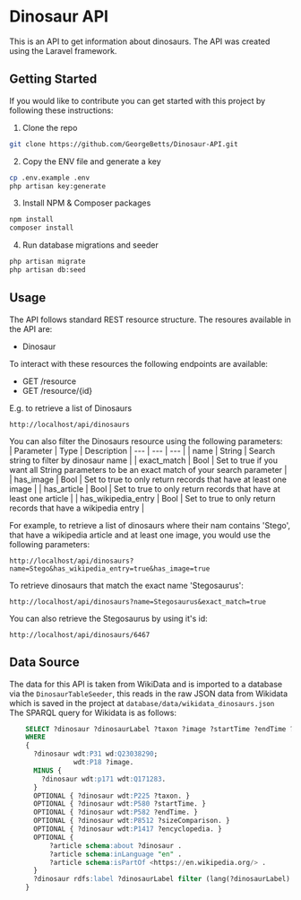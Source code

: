 
# Dinosaur API
This is an API to get information about dinosaurs. The API was created using the Laravel framework.

## Getting Started
If you would like to contribute you can get started with this project by following these instructions:  
1. Clone the repo
```sh
git clone https://github.com/GeorgeBetts/Dinosaur-API.git
```
2. Copy the ENV file and generate a key
```sh
cp .env.example .env
php artisan key:generate
```
3. Install NPM & Composer packages
```sh
npm install
composer install
```
4. Run database migrations and seeder
```sh
php artisan migrate
php artisan db:seed
```

## Usage
The API follows standard REST resource structure. The resoures available in the API are:
* Dinosaur  

To interact with these resources the following endpoints are available:

* GET /resource
* GET /resource/{id}

E.g. to retrieve a list of Dinosaurs
```
http://localhost/api/dinosaurs
```
You can also filter the Dinosaurs resource using the following parameters:  
| Parameter | Type | Description
| --- | --- | --- |
| name | String | Search string to filter by dinosaur name |
| exact_match | Bool | Set to true if you want all String parameters to be an exact match of your search parameter |
| has_image | Bool | Set to true to only return records that have at least one image |
| has_article | Bool | Set to true to only return records that have at least one article |
| has_wikipedia_entry | Bool | Set to true to only return records that have a wikipedia entry |  

For example, to retrieve a list of dinosaurs where their nam contains 'Stego', that have a wikipedia article and at least one image, you would use the following parameters:  
```
http://localhost/api/dinosaurs?name=Stego&has_wikipedia_entry=true&has_image=true
```
To retrieve dinosaurs that match the exact name 'Stegosaurus':
```
http://localhost/api/dinosaurs?name=Stegosaurus&exact_match=true
```
You can also retrieve the Stegosaurus by using it's id:
```
http://localhost/api/dinosaurs/6467
```

## Data Source
The data for this API is taken from WikiData and is imported to a database via the `DinosaurTableSeeder`, this reads in the raw JSON data from Wikidata which is saved in the project at `database/data/wikidata_dinosaurs.json`  
The SPARQL query for Wikidata is as follows:

```SQL
    SELECT ?dinosaur ?dinosaurLabel ?taxon ?image ?startTime ?endTime ?gallery ?sizeComparison ?encyclopedia ?article
    WHERE
    {
      ?dinosaur wdt:P31 wd:Q23038290;
                wdt:P18 ?image.
      MINUS {
        ?dinosaur wdt:p171 wdt:Q171283.  
      }
      OPTIONAL { ?dinosaur wdt:P225 ?taxon. }
      OPTIONAL { ?dinosaur wdt:P580 ?startTime. }
      OPTIONAL { ?dinosaur wdt:P582 ?endTime. }
      OPTIONAL { ?dinosaur wdt:P8512 ?sizeComparison. }
      OPTIONAL { ?dinosaur wdt:P1417 ?encyclopedia. }
      OPTIONAL {
          ?article schema:about ?dinosaur .
          ?article schema:inLanguage "en" .
          ?article schema:isPartOf <https://en.wikipedia.org/> .
      }
      ?dinosaur rdfs:label ?dinosaurLabel filter (lang(?dinosaurLabel) = "en") .
    }
```
